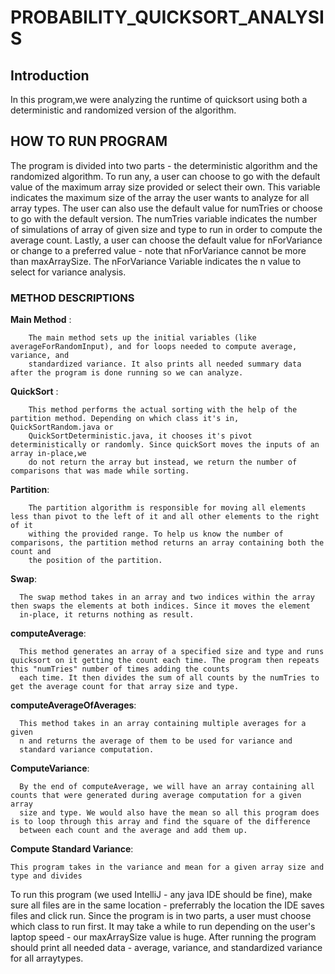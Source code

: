 # PROBABILITY_QUICKSORT_ANALYSIS

## Introduction


In this program,we were analyzing the runtime of quicksort using both a deterministic and randomized version of the algorithm.


## HOW TO RUN PROGRAM



The program is divided into two parts - the deterministic algorithm and the randomized algorithm. To run any, a user can choose to go with
the default value of the maximum array size provided or select their own. This variable indicates the maximum size of the array the user
wants to analyze for all array types. The user can also use the default value for numTries or choose to go with the default version. The 
numTries variable indicates the number of simulations of array of given size and type to run in order to compute the average count. Lastly,
a user can choose the default value for nForVariance or change to a preferred value - note that nForVariance cannot be more than maxArraySize.
The nForVariance Variable indicates the n value to select for variance analysis. 

### METHOD DESCRIPTIONS

**Main Method** : 

        The main method sets up the initial variables (like averageForRandomInput), and for loops needed to compute average, variance, and 
        standardized variance. It also prints all needed summary data after the program is done running so we can analyze.
        
        
**QuickSort** :

        This method performs the actual sorting with the help of the partition method. Depending on which class it's in, QuickSortRandom.java or
        QuickSortDeterministic.java, it chooses it's pivot deterministically or randomly. Since quickSort moves the inputs of an array in-place,we
        do not return the array but instead, we return the number of comparisons that was made while sorting.
        
        
        
**Partition**:

        The partition algorithm is responsible for moving all elements less than pivot to the left of it and all other elements to the right of it
        withing the provided range. To help us know the number of comparisons, the partition method returns an array containing both the count and
        the position of the partition.
        
        
 **Swap**: 
 
      The swap method takes in an array and two indices within the array then swaps the elements at both indices. Since it moves the element 
      in-place, it returns nothing as result.
      
      
  **computeAverage**:
  
  
      This method generates an array of a specified size and type and runs quicksort on it getting the count each time. The program then repeats this "numTries" number of times adding the counts 
      each time. It then divides the sum of all counts by the numTries to get the average count for that array size and type.
      

 **computeAverageOfAverages**:

      This method takes in an array containing multiple averages for a given 
      n and returns the average of them to be used for variance and
      standard variance computation.
      
 **ComputeVariance**: 
    
      By the end of computeAverage, we will have an array containing all counts that were generated during average computation for a given array 
      size and type. We would also have the mean so all this program does is to loop through this array and find the square of the difference 
      between each count and the average and add them up.
      
      
 **Compute Standard Variance**:
 
 
    This program takes in the variance and mean for a given array size and type and divides
  
  
        
        
 
        



To run this program (we used IntelliJ - any java IDE should be fine), make sure all files are in the same location - preferrably the location the
IDE saves files and click run. Since the program is in two parts, a user must choose which class to run first. It may take a while to run depending
on the user's laptop speed - our maxArraySize value is huge. After running the program should print all needed data - average, variance, and
standardized variance for all arraytypes.
